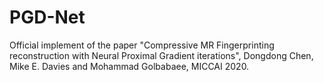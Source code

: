 # PGD-Net
Official implement of the paper "Compressive MR Fingerprinting reconstruction with Neural Proximal Gradient iterations", Dongdong Chen, Mike E. Davies and Mohammad Golbabaee, MICCAI 2020. 
